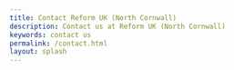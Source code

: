 ```yaml
---
title: Contact Reform UK (North Cornwall)
description: Contact us at Reform UK (North Cornwall)
keywords: contact us
permalink: /contact.html
layout: splash
---
```

